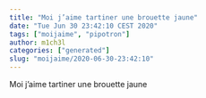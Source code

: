 ```yaml
---
title: "Moi j’aime tartiner une brouette jaune"
date: "Tue Jun 30 23:42:10 CEST 2020"
tags: ["moijaime", "pipotron"]
author: m1ch3l
categories: ["generated"]
slug: "moijaime/2020-06-30-23:42:10"
---
```


Moi j’aime tartiner une brouette jaune
